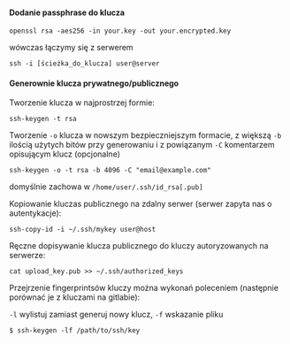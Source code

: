 #### Dodanie passphrase do klucza
```
openssl rsa -aes256 -in your.key -out your.encrypted.key
```
wówczas łączymy się z serwerem
```
ssh -i [ścieżka_do_klucza] user@server
```

#### Generownie klucza prywatnego/publicznego
Tworzenie klucza w najprostrzej formie:
```
ssh-keygen -t rsa
```
Tworzenie `-o` klucza w nowszym bezpieczniejszym formacie, z większą `-b` ilością użytych bitów przy generowaniu i z powiązanym `-C` komentarzem opisującym klucz (opcjonalne)
```
ssh-keygen -o -t rsa -b 4096 -C "email@example.com"
```

domyślnie zachowa w `/home/user/.ssh/id_rsa[.pub]`

Kopiowanie kluczas publicznego na zdalny serwer (serwer zapyta nas o autentykacje):
```
ssh-copy-id -i ~/.ssh/mykey user@host
```
Ręczne dopisywanie klucza publicznego do kluczy autoryzowanych na serwerze:
```
cat upload_key.pub >> ~/.ssh/authorized_keys
```

Przejrzenie fingerprintsów kluczy można wykonań poleceniem (następnie porównać je z kluczami na gitlabie):

`-l` wylistuj zamiast generuj nowy klucz, `-f` wskazanie pliku
```
$ ssh-keygen -lf /path/to/ssh/key

```
